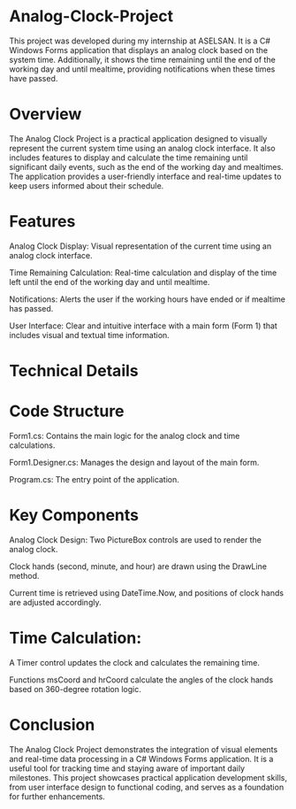 # Analog-Clock-Project
This project was developed during my internship at ASELSAN. It is a C# Windows Forms application that displays an analog clock based on the system time. Additionally, it shows the time remaining until the end of the working day and until mealtime, providing notifications when these times have passed.

# Overview
The Analog Clock Project is a practical application designed to visually represent the current system time using an analog clock interface. It also includes features to display and calculate the time remaining until significant daily events, such as the end of the working day and mealtimes. The application provides a user-friendly interface and real-time updates to keep users informed about their schedule.

# Features
Analog Clock Display: Visual representation of the current time using an analog clock interface.

Time Remaining Calculation: Real-time calculation and display of the time left until the end of the working day and until mealtime.

Notifications: Alerts the user if the working hours have ended or if mealtime has passed.

User Interface: Clear and intuitive interface with a main form (Form 1) that includes visual and textual time information.
# Technical Details
# Code Structure
Form1.cs: Contains the main logic for the analog clock and time calculations.

Form1.Designer.cs: Manages the design and layout of the main form.

Program.cs: The entry point of the application.

# Key Components
Analog Clock Design:
Two PictureBox controls are used to render the analog clock.

Clock hands (second, minute, and hour) are drawn using the DrawLine method.

Current time is retrieved using DateTime.Now, and positions of clock hands are adjusted accordingly.

# Time Calculation:
A Timer control updates the clock and calculates the remaining time.

Functions msCoord and hrCoord calculate the angles of the clock hands based on 360-degree rotation logic.

# Conclusion

The Analog Clock Project demonstrates the integration of visual elements and real-time data processing in a C# Windows Forms application. It is a useful tool for tracking time and staying aware of important daily milestones. This project showcases practical application development skills, from user interface design to functional coding, and serves as a foundation for further enhancements.
